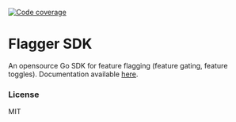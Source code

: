 
[![Code coverage](https://codecov.io/gh/airdeploy/flagger-go/branch/master/graph/badge.svg)](https://codecov.io/gh/airdeploy/flagger-go)

# Flagger SDK

An opensource Go SDK for feature flagging (feature gating, feature toggles). Documentation available [here](https://docs.airdeploy.io).

### License

MIT 